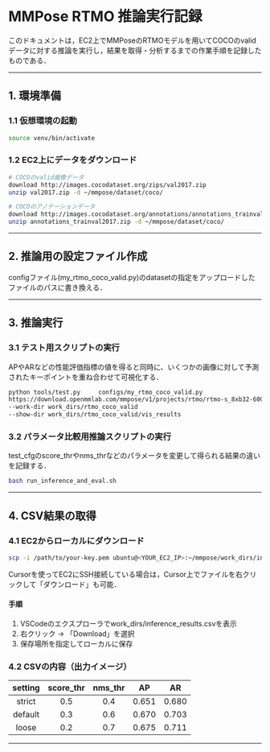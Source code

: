 # MMPose RTMO 推論実行記録

このドキュメントは，EC2上でMMPoseのRTMOモデルを用いてCOCOのvalidデータに対する推論を実行し，結果を取得・分析するまでの作業手順を記録したものである．

---

## **1. 環境準備**
### 1.1 仮想環境の起動
```bash
source venv/bin/activate
```

### 1.2 EC2上にデータをダウンロード
```bash
# COCOのvalid画像データ
download http://images.cocodataset.org/zips/val2017.zip
unzip val2017.zip -d ~/mmpose/dataset/coco/

# COCOのアノテーションデータ
download http://images.cocodataset.org/annotations/annotations_trainval2017.zip
unzip annotations_trainval2017.zip -d ~/mmpose/dataset/coco/
```

---
## **2. 推論用の設定ファイル作成**
configファイル(my_rtmo_coco_valid.py)のdatasetの指定をアップロードしたファイルのパスに書き換える．


---

## **3. 推論実行**
### 3.1 テスト用スクリプトの実行
APやARなどの性能評価指標の値を得ると同時に、いくつかの画像に対して予測されたキーポイントを重ね合わせて可視化する．
```bash
python tools/test.py     configs/my_rtmo_coco_valid.py
https://download.openmmlab.com/mmpose/v1/projects/rtmo/rtmo-s_8xb32-600e_coco-640x640-8db55a59_20231211.pth
--work-dir work_dirs/rtmo_coco_valid
--show-dir work_dirs/rtmo_coco_valid/vis_results
```

### 3.2 パラメータ比較用推論スクリプトの実行
test_cfgのscore_thrやnms_thrなどのパラメータを変更して得られる結果の違いを記録する．
```bash
bash run_inference_and_eval.sh
```

---

##  **4. CSV結果の取得**
### 4.1 EC2からローカルにダウンロード
```bash
scp -i /path/to/your-key.pem ubuntu@<YOUR_EC2_IP>:~/mmpose/work_dirs/inference_results.csv .
```

Cursorを使ってEC2にSSH接続している場合は，Cursor上でファイルを右クリックして「ダウンロード」も可能．
#### 手順
1. VSCodeのエクスプローラでwork_dirs/inference_results.csvを表示
2. 右クリック → 「Download」を選択
3. 保存場所を指定してローカルに保存

### 4.2 CSVの内容（出力イメージ）

|setting|score_thr|nms_thr|AP|AR|
|:----:|:----:|:----:|:----:|:----:|
|strict|0.5|0.4|0.651|0.680|
|default|0.3|0.6|0.670|0.703|
|loose|0.2|0.7|0.675|0.711|

---